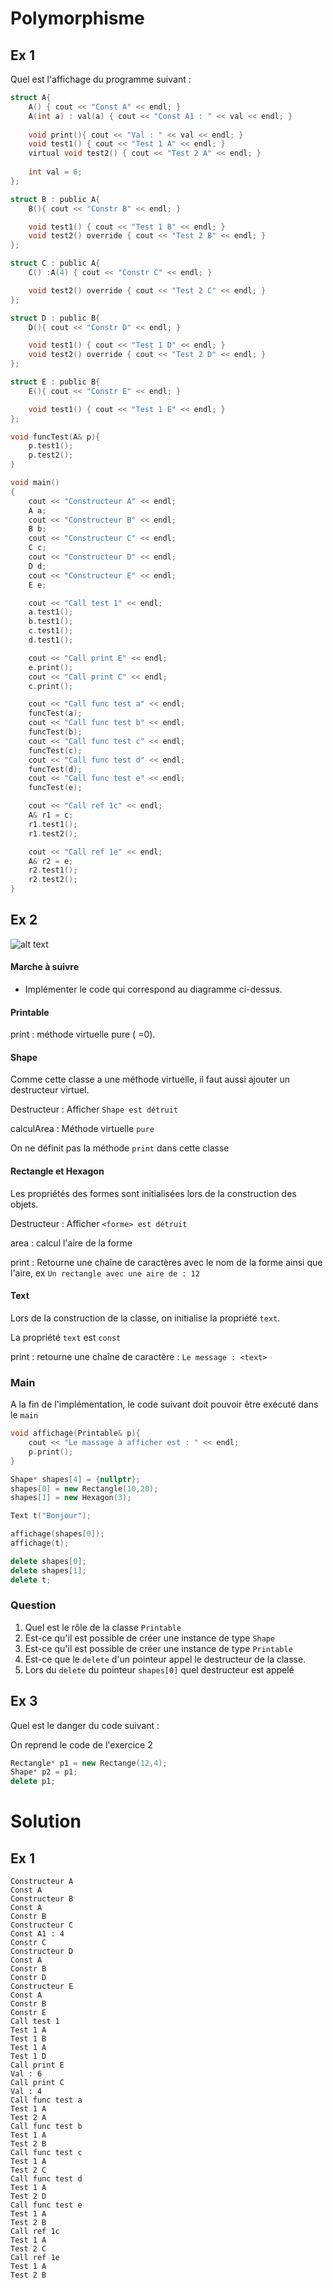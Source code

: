 # Polymorphisme

## Ex 1
Quel est l'affichage du programme suivant :

```C
struct A{
    A() { cout << "Const A" << endl; }
    A(int a) : val(a) { cout << "Const A1 : " << val << endl; }
    
    void print(){ cout << "Val : " << val << endl; }
    void test1() { cout << "Test 1 A" << endl; }
    virtual void test2() { cout << "Test 2 A" << endl; }
    
    int val = 6;
};

struct B : public A{
    B(){ cout << "Constr B" << endl; }

    void test1() { cout << "Test 1 B" << endl; }
    void test2() override { cout << "Test 2 B" << endl; }
};

struct C : public A{
    C() :A(4) { cout << "Constr C" << endl; }

    void test2() override { cout << "Test 2 C" << endl; }    
};

struct D : public B{
    D(){ cout << "Constr D" << endl; }

    void test1() { cout << "Test 1 D" << endl; }
    void test2() override { cout << "Test 2 D" << endl; }    
};

struct E : public B{
    E(){ cout << "Constr E" << endl; }

    void test1() { cout << "Test 1 E" << endl; }
};

void funcTest(A& p){
    p.test1();
    p.test2();
}

void main()
{
    cout << "Constructeur A" << endl;
    A a;
    cout << "Constructeur B" << endl;
    B b;
    cout << "Constructeur C" << endl;
    C c;
    cout << "Constructeur D" << endl;
    D d;
    cout << "Constructeur E" << endl;
    E e;

    cout << "Call test 1" << endl;
    a.test1();
    b.test1();
    c.test1();
    d.test1();

    cout << "Call print E" << endl;
    e.print();
    cout << "Call print C" << endl;
    c.print();

    cout << "Call func test a" << endl;
    funcTest(a);
    cout << "Call func test b" << endl;
    funcTest(b);
    cout << "Call func test c" << endl;
    funcTest(c);
    cout << "Call func test d" << endl;
    funcTest(d);
    cout << "Call func test e" << endl;
    funcTest(e);

    cout << "Call ref 1c" << endl;
    A& r1 = c;
    r1.test1();
    r1.test2();

    cout << "Call ref 1e" << endl;
    A& r2 = e;
    r2.test1();
    r2.test2();
}
```


## Ex 2
![alt text](images/polymorphisme.png "UML")

#### Marche à suivre
- Implémenter le code qui correspond au diagramme ci-dessus.

#### Printable
print
: méthode virtuelle pure ( =0).

#### Shape
Comme cette classe a une méthode virtuelle, il faut aussi ajouter un destructeur virtuel. 

Destructeur
: Afficher `Shape est détruit`

calculArea
: Méthode virtuelle `pure`

On ne définit pas la méthode `print` dans cette classe

#### Rectangle et Hexagon
Les propriétés des formes sont initialisées lors de la construction des objets.

Destructeur
: Afficher `<forme> est détruit`

area
: calcul l'aire de la forme

print
: Retourne une chaîne de caractères avec le nom de la forme ainsi que l'aire, ex `Un rectangle avec une aire de : 12`

#### Text
Lors de la construction de la classe, on initialise la propriété `text`.

La propriété `text` est `const`

print
: retourne une chaîne de caractère : `Le message : <text>`

### Main
A la fin de l'implémentation, le code suivant doit pouvoir être exécuté dans le `main`

```cpp
void affichage(Printable& p){
    cout << "Le massage à afficher est : " << endl;
    p.print();
}

Shape* shapes[4] = {nullptr};
shapes[0] = new Rectangle(10,20);
shapes[1] = new Hexagon(3);

Text t("Bonjour");

affichage(shapes[0]);
affichage(t);

delete shapes[0];
delete shapes[1];
delete t;
```

### Question
1. Quel est le rôle de la classe `Printable`
1. Est-ce qu'il est possible de créer une instance de type `Shape`
1. Est-ce qu'il est possible de créer une instance de type `Printable`
1. Est-ce que le `delete` d'un pointeur appel le destructeur de la classe.
1. Lors du `delete` du pointeur `shapes[0]` quel destructeur est appelé

## Ex 3
Quel est le danger du code suivant :

On reprend le code de l'exercice 2

```cpp
Rectangle* p1 = new Rectange(12,4);
Shape* p2 = p1;
delete p1;
```

# Solution

## Ex 1
```console
Constructeur A
Const A
Constructeur B
Const A
Constr B
Constructeur C
Const A1 : 4
Constr C
Constructeur D
Const A
Constr B
Constr D
Constructeur E
Const A
Constr B
Constr E
Call test 1
Test 1 A
Test 1 B
Test 1 A
Test 1 D
Call print E
Val : 6
Call print C
Val : 4
Call func test a
Test 1 A
Test 2 A
Call func test b
Test 1 A
Test 2 B
Call func test c
Test 1 A
Test 2 C
Call func test d
Test 1 A
Test 2 D
Call func test e
Test 1 A
Test 2 B
Call ref 1c
Test 1 A
Test 2 C
Call ref 1e
Test 1 A
Test 2 B
```